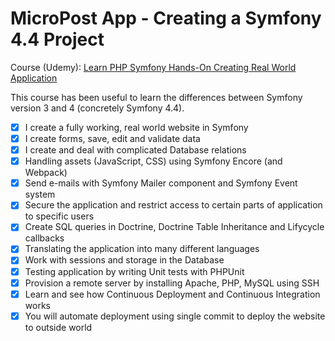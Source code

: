 MicroPost App - Creating a Symfony 4.4 Project
=============

Course (Udemy): [Learn PHP Symfony Hands-On Creating Real World Application](https://www.udemy.com/course/learn-symfony-4-hands-on-creating-a-real-world-application/)

This course has been useful to learn the differences between Symfony version 3 and 4 (concretely Symfony 4.4).

- [x] I create a fully working, real world website in Symfony
- [x] I create forms, save, edit and validate data
- [x] I create and deal with complicated Database relations
- [x] Handling assets (JavaScript, CSS) using Symfony Encore (and Webpack)
- [x] Send e-mails with Symfony Mailer component and Symfony Event system
- [x] Secure the application and restrict access to certain parts of application to specific users
- [x] Create SQL queries in Doctrine, Doctrine Table Inheritance and Lifycycle callbacks
- [x] Translating the application into many different languages
- [x] Work with sessions and storage in the Database
- [x] Testing application by writing Unit tests with PHPUnit
- [x] Provision a remote server by installing Apache, PHP, MySQL using SSH
- [x] Learn and see how Continuous Deployment and Continuous Integration works
- [x] You will automate deployment using single commit to deploy the website to outside world